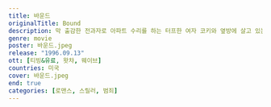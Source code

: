 ```yaml
---
title: 바운드
originalTitle: Bound
description: 막 출감한 전과자로 아파트 수리를 하는 터프한 여자 코키와 옆방에 살고 있는 마피아 조직원 시저의 동거녀 바이올렛은 엘리베이터에서 처음 만난 순간부터 은밀한 눈빛을 주고 받는다. 어느날, 배수구에 빠뜨린 귀걸이를 찾아달라며 바이올렛은 코키를 자신의 방으로 부르고…
genre: movie
poster: 바운드.jpeg
release: "1996.09.13"
ott: [티빙&유료, 왓챠, 웨이브]
countries: 미국
cover: 바운드.jpeg
end: true
categories: [로맨스, 스릴러, 범죄]
---
```

